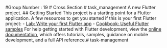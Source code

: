 #Group Number : 19 # Cross Section # task_management A new Flutter project. ## Getting Started This project is a starting point for a Flutter application. A few resources to get you started if this is your first Flutter project: - [Lab: Write your first Flutter app](https://docs.flutter.dev/get-started/codelab) - [Cookbook: Useful Flutter samples](https://docs.flutter.dev/cookbook) For help getting started with Flutter development, view the [online documentation](https://docs.flutter.dev/), which offers tutorials, samples, guidance on mobile development, and a full API reference.# task-management

